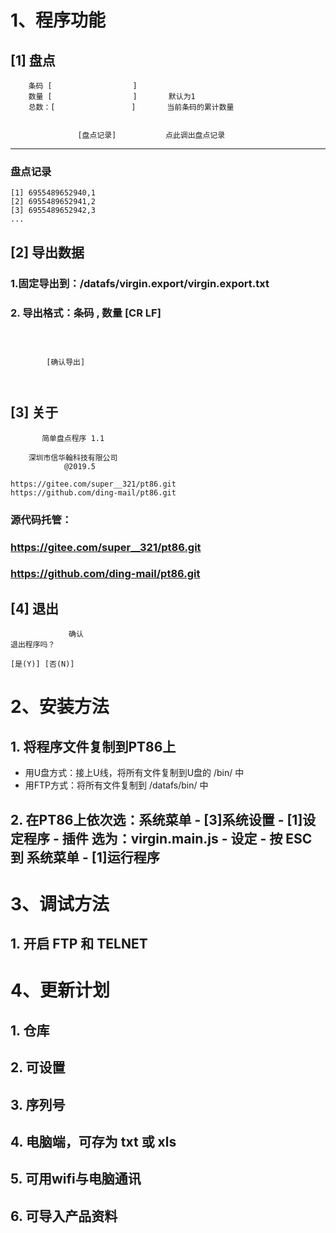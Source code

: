 # 1、程序功能

## [1] 盘点

```
    条码 [                  ]   
    数量 [                  ]       默认为1
    总数：[                 ]       当前条码的累计数量


               [盘点记录]           点此调出盘点记录
```
---

### 盘点记录
    [1] 6955489652940,1
    [2] 6955489652941,2
    [3] 6955489652942,3
    ...

## [2] 导出数据
### 1.固定导出到：/datafs/virgin.export/virgin.export.txt
### 2. 导出格式：条码 , 数量 [CR LF]
```



        [确认导出]



```

## [3] 关于
           简单盘点程序 1.1

        深圳市信华翰科技有限公司
                @2019.5

    https://gitee.com/super__321/pt86.git
    https://github.com/ding-mail/pt86.git

### 源代码托管：
### https://gitee.com/super__321/pt86.git
### https://github.com/ding-mail/pt86.git

## [4] 退出

                 确认
    退出程序吗？

    [是(Y)] [否(N)]


# 2、安装方法
## 1. 将程序文件复制到PT86上
- 用U盘方式：接上U线，将所有文件复制到U盘的 /bin/ 中
- 用FTP方式：将所有文件复制到 /datafs/bin/ 中

## 2. 在PT86上依次选：系统菜单 - [3]系统设置 - [1]设定程序 - 插件 选为：virgin.main.js - 设定 - 按 ESC 到 系统菜单 - [1]运行程序

# 3、调试方法
## 1. 开启 FTP 和 TELNET

# 4、更新计划
## 1. 仓库
## 2. 可设置
## 3. 序列号
## 4. 电脑端，可存为 txt 或 xls
## 5. 可用wifi与电脑通讯
## 6. 可导入产品资料